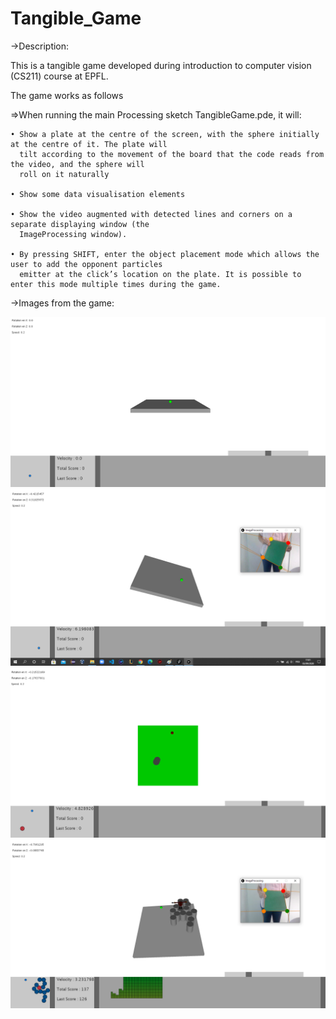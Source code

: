 # Tangible_Game
->Description:

This is a tangible game developed during introduction to computer vision (CS211) course at EPFL.


The game works as follows

=>When running the main Processing sketch TangibleGame.pde, it will:

    • Show a plate at the centre of the screen, with the sphere initially at the centre of it. The plate will
      tilt according to the movement of the board that the code reads from the video, and the sphere will
      roll on it naturally

    • Show some data visualisation elements

    • Show the video augmented with detected lines and corners on a separate displaying window (the
      ImageProcessing window).

    • By pressing SHIFT, enter the object placement mode which allows the user to add the opponent particles
      emitter at the click’s location on the plate. It is possible to enter this mode multiple times during the game.

->Images from the game: 



<img src="Game_Images/Visu1.png">

<img src="Game_Images/Visu2.png">

<img src="Game_Images/Visu3.png">

<img src="Game_Images/Visu4.png">
